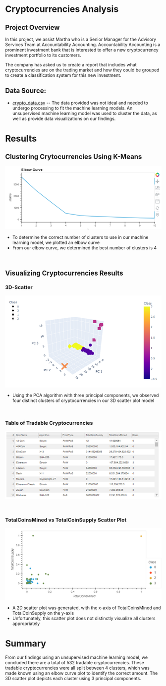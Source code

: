 # Cryptocurrencies Analysis

## Project Overview
In this project, we assist Martha who is a Senior Manager for the Advisory Services Team at Accountability Accounting. Accountability Accounting is a prominent investment bank that is interested to offer a new cryptocurrency investment portfolio to its customers.

The company has asked us to create a report that includes what cryptocurrencies are on the trading market and how they could be grouped to create a classification system for this new investment.
<br>

## Data Source:
- [crypto_data.csv](https://github.com/maherabdallah/Cryptocurrencies/blob/main/data/crypto_data.csv)
-- The data provided was not ideal and needed to undergo processing to fit the machine learning models. An unsupervised machine learning model was used to cluster the data, as well as provide data visualizations on our findings.
 
# Results
## Clustering Crytocurrencies Using K-Means


![Cryptocurrencies Analysis - Elbow Curve](images/elbow_curve.png)

- To determine the correct number of clusters to use in our machine learning model, we plotted an elbow curve
- From our elbow curve, we determined the best number of clusters is 4

<br>

## Visualizing Cryptocurrencies Results
### 3D-Scatter

![Cryptocurrencies Analysis - 3D Scatter](images/3d_scatter.png)
- Using the PCA algorithm with three principal components, we observed four distinct clusters of cryptocurrencies in our 3D scatter plot model

<br>

### Table of Tradable Cryptocurrencies


![Cryptocurrencies Analysis - Tradable Table](images/tradable_table.png)

<br>

### TotalCoinsMined vs TotalCoinSupply Scatter Plot 


![Cryptocurrencies Analysis - 2D Scatter](images/supply_vs_mined.png)

- A 2D scatter plot was generated, with the x-axis of TotalCoinsMined and TotalCoinSupply on the y-axis
- Unfortunately, this scatter plot does not distinctly visualize all clusters appropriately

# Summary

From our findings using an unsupervised machine learning model, we concluded there are a total of 532 tradable cryptocurrencies. These tradable cryptocurrencies were all split between 4 clusters, which was made known using an elbow curve plot to identify the correct amount. The 3D scatter plot depicts each cluster using 3 principal components.